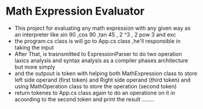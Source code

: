 # Math Expression Evaluator
- This project for evaluating any math expression with any given way as an interpreter  like sin 90 ,cos 90 ,tan 45 , 2 ^3 , 2 pow 3 and exc
- the program.cs class is will go to App.cs class ,he'll responsible in taking the input 
- After That, is trasnsmitted to ExpressionParser  to do two operation laxics analysis and  syntax analysis as a compiler phases architecture but more simply 
- and the outpout is token with helping both MathExpression class to store left side operand (first token) and Right side operand (third token) and using MathOperation class to store the operation (second token)
- return  tokenes to App.cs class again to do an operatione on it in acoording to the second token and print the result ........ 

